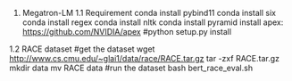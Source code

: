 1. Megatron-LM
1.1 Requirement
conda install pybind11
conda install six
conda install regex
conda install nltk
conda install pyramid
install apex: https://github.com/NVIDIA/apex
#python setup.py install

1.2 RACE dataset
#get the dataset
wget http://www.cs.cmu.edu/~glai1/data/race/RACE.tar.gz
tar -zxf RACE.tar.gz
mkdir data
mv RACE data
#run the dataset
bash bert_race_eval.sh
